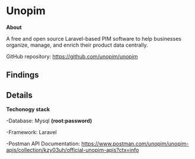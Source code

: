 <h1>Unopim</h1>

**About**

A free and open source Laravel-based PIM software to help businesses organize, manage, and enrich their product data centrally.

GitHub repository: https://github.com/unopim/unopim

<h2>Findings</h2>

<h2>Details</h2>

**Techonogy stack**

-Database: Mysql **(root:password)**

-Framework: Laravel

-Postman API Documentation: https://www.postman.com/unopim/unopim-apis/collection/kzy03uh/official-unopim-apis?ctx=info







